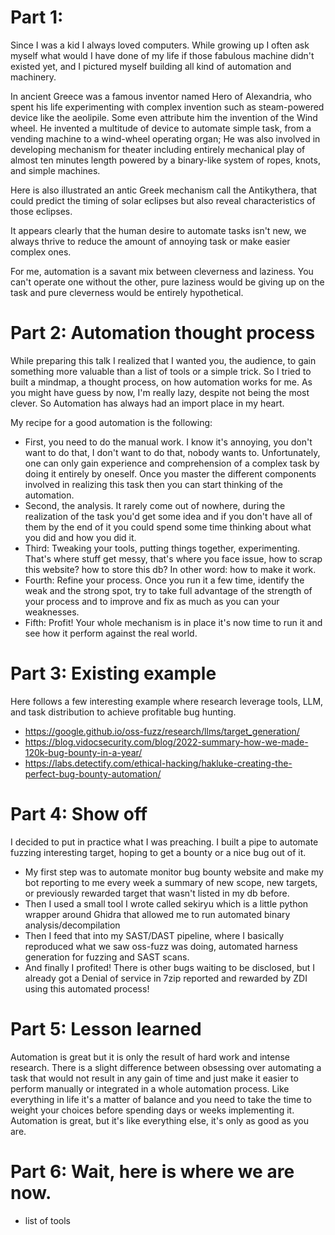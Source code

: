 # Part 1:

Since I was a kid I always loved computers. While growing up I often ask myself what would I have
done of my life if those fabulous machine didn't existed yet, and I pictured myself building all kind
of automation and machinery. 

In ancient Greece was a famous inventor named Hero of Alexandria, who spent his life experimenting 
with complex invention such as steam-powered device like the aeolipile. Some even attribute him the invention of the Wind wheel. He invented a multitude of device to automate simple task, from a vending machine to a wind-wheel operating organ; He was also involved in developing mechanism for theater including entirely mechanical play of almost ten minutes length powered by a binary-like system of ropes, knots, and simple machines.

Here is also illustrated an antic Greek mechanism call the Antikythera, that could predict the timing of solar eclipses but also reveal characteristics of those eclipses.

It appears clearly that the human desire to automate tasks isn't new, we always thrive to reduce the amount of annoying task or make easier complex ones.

For me, automation is a savant mix between cleverness and laziness. You can't operate one without the other, pure laziness would be giving up on the task and pure cleverness would be entirely hypothetical.

# Part 2: Automation thought process

While preparing this talk I realized that I wanted you, the audience, to gain something more valuable than a list of tools or a simple trick. So I tried to built a mindmap, a thought process, on how automation works for me. As you might have guess by now, I'm really lazy, despite not being the most clever. So Automation has always had an import place in my heart. 

My recipe for a good automation is the following: 
- First, you need to do the manual work. I know it's annoying, you don't want to do that, I don't want to do that, nobody wants to. Unfortunately, one can only gain experience and comprehension of a complex task by doing it entirely by oneself. Once you master the different components involved in realizing this task then you can start thinking of the automation.
- Second, the analysis. It rarely come out of nowhere, during the realization of the task you'd get some idea and if you don't have all of them by the end of it you could spend some time thinking about what you did and how you did it.
- Third: Tweaking your tools, putting things together, experimenting. That's where stuff get messy, that's where you face issue, how to scrap this website? how to store this db? In other word: how to make it work.
- Fourth: Refine your process. Once you run it a few time, identify the weak and the strong spot, try to take full advantage of the strength of your process and to improve and fix as much as you can your weaknesses.
- Fifth: Profit! Your whole mechanism is in place it's now time to run it and see how it perform against the real world.

# Part 3: Existing example

Here follows a few interesting example where research leverage tools, LLM, and task distribution to achieve profitable bug hunting.
- https://google.github.io/oss-fuzz/research/llms/target_generation/ 
- https://blog.vidocsecurity.com/blog/2022-summary-how-we-made-120k-bug-bounty-in-a-year/
- https://labs.detectify.com/ethical-hacking/hakluke-creating-the-perfect-bug-bounty-automation/


# Part 4: Show off
I decided to put in practice what I was preaching. I built a pipe to automate fuzzing interesting target, hoping to get a bounty or a nice bug out of it.

- My first step was to automate monitor bug bounty website and make my bot reporting to me every week a summary of new scope, new targets, or previously rewarded target that wasn't listed in my db before.
- Then I used a small tool I wrote called sekiryu which is a little python wrapper around Ghidra that allowed me to run automated binary analysis/decompilation 
- Then I feed that into my SAST/DAST pipeline, where I basically reproduced what we saw oss-fuzz was doing, automated harness generation for fuzzing and SAST scans.
- And finally I profited! There is other bugs waiting to be disclosed, but I already got a Denial of service in 7zip reported and rewarded by ZDI using this automated process!

# Part 5: Lesson learned
Automation is great but it is only the result of hard work and intense research. There is a slight difference between obsessing over automating a task that would not result in any gain of time and just make it easier to perform manually or integrated in a whole automation process. Like everything in life it's a matter of balance and you need to take the time to weight your choices before spending days or weeks implementing it. Automation is great, but it's like everything else, it's only as good as you are.

# Part 6: Wait, here is where we are now.
- list of tools
